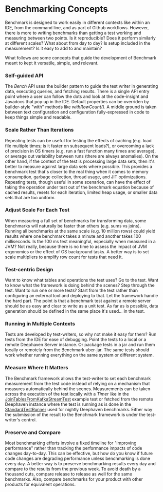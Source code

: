 # Benchmarking Concepts

Benchmark is designed to work easily in different contexts like within an IDE, from the command line, and as part of Github workflows. However, there is more to writing benchmarks than getting a test working and measuring between two points. Is it reproducible? Does it perform similarly at different scales? What about from day to day? Is setup included in the measurement? Is it easy to add to and maintain?

What follows are some concepts that guide the development of Benchmark meant to kept it versatile, simple, and relevant.

### Self-guided API
The *Bench* API uses the builder pattern to guide the test writer in generating data, executing queries, and fetching results. There is a single API entry point where a user can follow the dots and look at the code-insight and Javadocs that pop up in the IDE. Default properties can be overriden by builder-style "with" methods like *withRowCount()*. A middle ground is taken between text configuration and configuration fully-expressed in code to keep things simple and readable.

### Scale Rather Than Iterations
Repeating tests can be useful for testing the effects of caching (e.g. load file multiple times; is it faster on subsequent loads?), or overcoming a lack of precision in OS timers (e.g. run a fast function many times and average), or average out variability between runs (there are always anomalies). On the other hand, if the context of the test is processing large data sets, then it's better to measure against large data sets where possible. This provides a benchmark test that's closer to the real thing when it comes to memory consumption, garbage collection, thread usage, and JIT optimizations. Repeating tests, though useful in some scenarios, can have the effect of taking the operation under test out of the benchmark equation because of cached results, resets for each iteration, limited heap usage, or smaller data sets that are too uniform.

### Adjust Scale For Each Test
When measuring a full set of benchmarks for transforming data, some benchmarks will naturally be faster than others (e.g. sums vs joins). Running all benchmarks at the same scale (e.g. 10 million rows) could yield results where one benchmark takes a minute and another takes 100 milliseconds. Is the 100 ms test meaningful, especially when measured in a JVM? Not really, because there is no time to assess the impact of JVM ergonomics or the effect of OS background tasks. A better way is to set scale multipliers to amplify row count for tests that need it.

### Test-centric Design
Want to know what tables and operations the test uses? Go to the test. Want to know what the framework is doing behind the scenes? Step through the test. Want to run one or more tests? Start from the test rather than configuring an external tool and deploying to that. Let the framework handle the hard part. The point is that a benchmark test against a remote server should be as easy and clear to write as a unit test. As far as is possible, data generation should be defined in the same place it's used... in the test.

### Running in Multiple Contexts
Tests are developed by test-writers, so why not make it easy for them?  Run tests from the IDE for ease of debugging. Point the tests to a local or a remote Deephaven Server instance. Or package tests in a jar and run them locally or remotely from the Benchmark uber-jar. The same tests should work whether running everything on the same system or different system.

### Measure Where It Matters
The Benchmark framework allows the test-writer to set each benchmark measurement from the test code instead of relying on a mechanism that measures automatically behind the scenes. Measurements can be taken across the execution of the test locally with a *Timer* like in the [JoinTablesFromKafkaStreamTest](src/it/java/io/deephaven/benchmark/tests/internal/examples/stream/JoinTablesFromKafkaStreamTest.java) example test or fetched from the remote Deephaven instance where the test is running as is done in the [StandardTestRunner](src/it/java/io/deephaven/benchmark/tests/standard/StandardTestRunner.java) used for nightly Deephaven benchmarks. Either way the submission of the result to the Benchmark framework is under the test-writer's control.

### Preserve and Compare
Most benchmarking efforts involve a fixed timeline for "improving performance" rather than tracking the performance impacts of code changes day-to-day. This can be effective, but how do you know if future code changes are degrading performance unless benchmarking is done every day. A better way is to preserve benchmarking results every day and compare to the results from the previous week. To avoid death by a thousand cuts, compare release to release as well for the same benchmarks. Also, compare benchmarks for your product with other products for equivalent operations.

